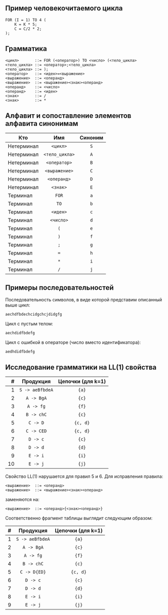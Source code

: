 ## Пример человекочитаемого цикла

```
FOR (I = 1) TO 4 (
    K = K * 5;
    C = C/2 * 2;
);
```

## Грамматика

```
<цикл>       ::= FOR (<оператор>) TO <число> (<тело_цикла>
<тело_цикла> ::= <оператор>;<тело_цикла>
<тело_цикла> ::= );
<оператор>   ::= <иден>=<выражение>
<выражение>  ::= <операнд>
<выражение>  ::= <выражение><знак><операнд>
<операнд>    ::= <число>
<операнд>    ::= <иден>
<знак>       ::= /
<знак>       ::= *
```

## Алфавит и сопоставление элементов алфавита синонимам

| Кто        |      Имя       | Синоним |
| ---------- | :------------: | :-----: |
| Нетерминал |    `<цикл>`    |   `S`   |
| Нетерминал | `<тело_цикла>` |   `A`   |
| Нетерминал |  `<оператор>`  |   `B`   |
| Нетерминал | `<выражение>`  |   `C`   |
| Нетерминал |  `<операнд>`   |   `D`   |
| Нетерминал |    `<знак>`    |   `E`   |
| Терминал   |     `FOR`      |   `a`   |
| Терминал   |      `TO`      |   `b`   |
| Терминал   |    `<иден>`    |   `c`   |
| Терминал   |   `<число>`    |   `d`   |
| Терминал   |      `(`       |   `e`   |
| Терминал   |      `)`       |   `f`   |
| Терминал   |      `;`       |   `g`   |
| Терминал   |      `=`       |   `h`   |
| Терминал   |      `*`       |   `i`   |
| Терминал   |      `/`       |   `j`   |

## Примеры последовательностей

Последовательность символов, в виде которой представим описанный выше цикл:
```
aechdfbdechcidgchcjdidgfg
```

Цикл с пустым телом:
```
aechdidfbdefg
```

Цикл с ошибкой в операторе (число вместо идентификатора):
```
aedhdidfbdefg
```

## Исследование грамматики на LL(1) свойства

|    # |    Продукция    | Цепочки (для k=1) |
| ---: | :-------------: | :---------------: |
|    1 | `S -> aeBfbdeA` |       `{a}`       |
|    2 |   `A -> BgA`    |       `{c}`       |
|    3 |    `A -> fg`    |       `{f}`       |
|    4 |   `B -> chC`    |       `{c}`       |
|    5 |    `C -> D`     |     `{c, d}`      |
|    6 |   `C -> CED`    |     `{c, d}`      |
|    7 |    `D -> c`     |       `{c}`       |
|    8 |    `D -> d`     |       `{d}`       |
|    9 |    `E -> i`     |       `{i}`       |
|   10 |    `E -> j`     |       `{j}`       |

Свойство LL(1) нарушается для правил 5 и 6. Для исправления правила:
```
<выражение>  ::= <операнд>
<выражение>  ::= <выражение><знак><операнд>
```
заменяются на:
```
<выражение>  ::= <операнд>{<знак><операнд>}
```

Соответственно фрагмент таблицы выглядит следующим образом:


|    # |    Продукция    | Цепочки (для k=1) |
| ---: | :-------------: | :---------------: |
|    1 | `S -> aeBfbdeA` |       `{a}`       |
|    2 |   `A -> BgA`    |       `{c}`       |
|    3 |    `A -> fg`    |       `{f}`       |
|    4 |   `B -> chC`    |       `{c}`       |
|    5 |  `C -> D{ED}`   |     `{c, d}`      |
|    6 |    `D -> c`     |       `{c}`       |
|    7 |    `D -> d`     |       `{d}`       |
|    8 |    `E -> i`     |       `{i}`       |
|    9 |    `E -> j`     |       `{j}`       |
